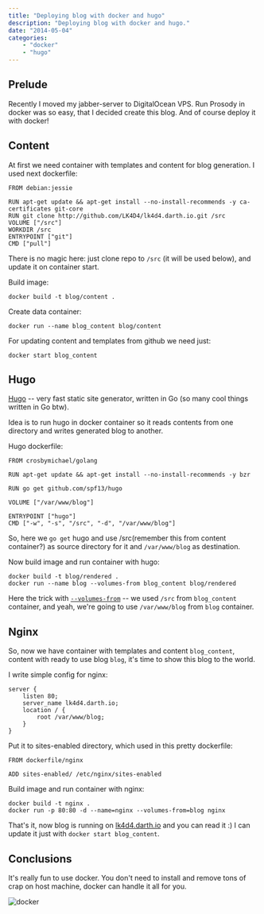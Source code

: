 ```yaml
---
title: "Deploying blog with docker and hugo"
description: "Deploying blog with docker and hugo."
date: "2014-05-04"
categories:
    - "docker"
    - "hugo"
---
```


## Prelude

Recently I moved my jabber-server to DigitalOcean VPS. Run Prosody in docker was
so easy, that I decided create this blog. And of course deploy it with docker!

## Content

At first we need container with templates and content for blog generation.
I used next dockerfile:

```
FROM debian:jessie

RUN apt-get update && apt-get install --no-install-recommends -y ca-certificates git-core
RUN git clone http://github.com/LK4D4/lk4d4.darth.io.git /src
VOLUME ["/src"]
WORKDIR /src
ENTRYPOINT ["git"]
CMD ["pull"]
```
There is no magic here: just clone repo to `/src` (it will be used below),
and update it on container start.

Build image:

```
docker build -t blog/content .
```

Create data container:

```
docker run --name blog_content blog/content
```

For updating content and templates from github we need just:

```
docker start blog_content
```

## Hugo

[Hugo](hugo.spf13.com) -- very fast static site generator, written in Go (so
many cool things written in Go btw).

Idea is to run hugo in docker container so it reads contents from one directory
and writes generated blog to another.

Hugo dockerfile:

```
FROM crosbymichael/golang

RUN apt-get update && apt-get install --no-install-recommends -y bzr

RUN go get github.com/spf13/hugo

VOLUME ["/var/www/blog"]

ENTRYPOINT ["hugo"]
CMD ["-w", "-s", "/src", "-d", "/var/www/blog"]
```
So, here we `go get` hugo and use /src(remember this from content container?)
as source directory for it and `/var/www/blog` as destination.

Now build image and run container with hugo:

```
docker build -t blog/rendered .
docker run --name blog --volumes-from blog_content blog/rendered
```

Here the trick with
[`--volumes-from`](http://docs.docker.io/use/working_with_volumes/) -- we used
`/src` from `blog_content` container, and yeah, we're going to use
`/var/www/blog` from `blog` container.

## Nginx

So, now we have container with templates and content `blog_content`, content
with ready to use blog `blog`, it's time to show this blog to the world.

I write simple config for nginx:

```
server {
    listen 80;
    server_name lk4d4.darth.io;
    location / {
        root /var/www/blog;
    }
}
```

Put it to sites-enabled directory, which used in this pretty dockerfile:

```
FROM dockerfile/nginx

ADD sites-enabled/ /etc/nginx/sites-enabled
```

Build image and run container with nginx:

```
docker build -t nginx .
docker run -p 80:80 -d --name=nginx --volumes-from=blog nginx
```

That's it, now blog is running on [lk4d4.darth.io](http://lk4d4.darth.io) and
you can read it :) I can update it just with `docker start blog_content`.

## Conclusions

It's really fun to use docker. You don't need to install and remove
tons of crap on host machine, docker can handle it all for you.

![docker](https://www.docker.io/static/img/homepage-docker-logo.png)
